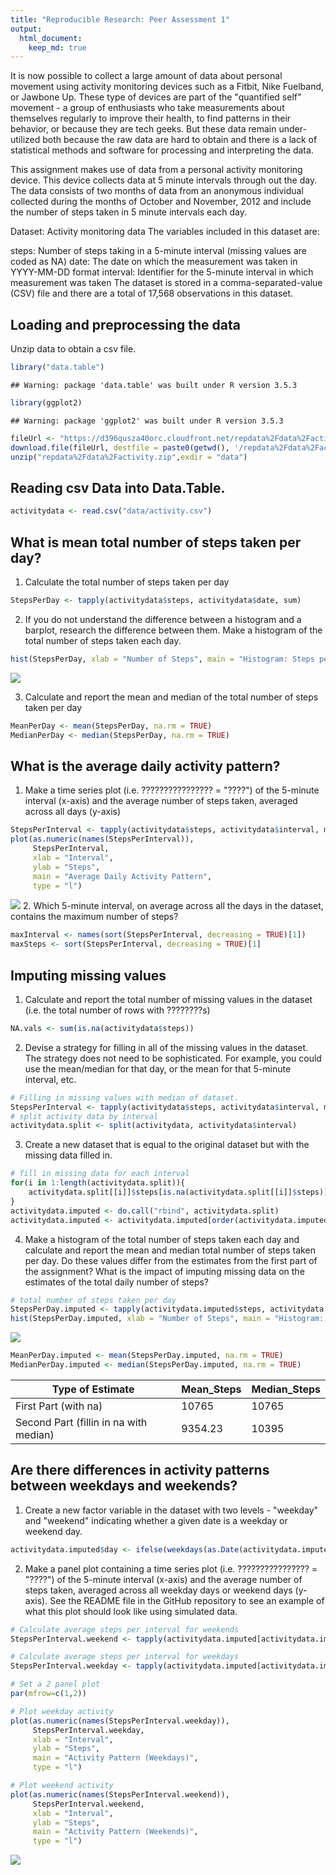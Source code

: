 ```yaml
---
title: "Reproducible Research: Peer Assessment 1"
output: 
  html_document:
    keep_md: true
---
```


It is now possible to collect a large amount of data about personal movement using activity monitoring devices such as a Fitbit, Nike Fuelband, or Jawbone Up. These type of devices are part of the "quantified self" movement - a group of enthusiasts who take measurements about themselves regularly to improve their health, to find patterns in their behavior, or because they are tech geeks. But these data remain under-utilized both because the raw data are hard to obtain and there is a lack of statistical methods and software for processing and interpreting the data.

This assignment makes use of data from a personal activity monitoring device. This device collects data at 5 minute intervals through out the day. The data consists of two months of data from an anonymous individual collected during the months of October and November, 2012 and include the number of steps taken in 5 minute intervals each day.


Dataset: Activity monitoring data
The variables included in this dataset are:

steps: Number of steps taking in a 5-minute interval (missing values are coded as NA)
date: The date on which the measurement was taken in YYYY-MM-DD format
interval: Identifier for the 5-minute interval in which measurement was taken
The dataset is stored in a comma-separated-value (CSV) file and there are a total of 17,568 observations in this dataset.

## Loading and preprocessing the data

Unzip data to obtain a csv file.


```r
library("data.table")
```

```
## Warning: package 'data.table' was built under R version 3.5.3
```

```r
library(ggplot2)
```

```
## Warning: package 'ggplot2' was built under R version 3.5.3
```

```r
fileUrl <- "https://d396qusza40orc.cloudfront.net/repdata%2Fdata%2Factivity.zip"
download.file(fileUrl, destfile = paste0(getwd(), '/repdata%2Fdata%2Factivity.zip'), method = "curl")
unzip("repdata%2Fdata%2Factivity.zip",exdir = "data")
```

## Reading csv Data into Data.Table. 

```r
activitydata <- read.csv("data/activity.csv")
```

## What is mean total number of steps taken per day?
1. Calculate the total number of steps taken per day


```r
StepsPerDay <- tapply(activitydata$steps, activitydata$date, sum)
```

2. If you do not understand the difference between a histogram and a barplot, research the difference between them. Make a histogram of the total number of steps taken each day. 


```r
hist(StepsPerDay, xlab = "Number of Steps", main = "Histogram: Steps per Day")
```

![](PA1_template_files/figure-html/unnamed-chunk-4-1.png)<!-- -->

3. Calculate and report the mean and median of the total number of steps taken per day

```r
MeanPerDay <- mean(StepsPerDay, na.rm = TRUE)
MedianPerDay <- median(StepsPerDay, na.rm = TRUE)
```


## What is the average daily activity pattern?
1. Make a time series plot (i.e. ???????????????? = "????") of the 5-minute interval (x-axis) and the average number of steps taken, averaged across all days (y-axis)

```r
StepsPerInterval <- tapply(activitydata$steps, activitydata$interval, mean, na.rm = TRUE)
plot(as.numeric(names(StepsPerInterval)), 
     StepsPerInterval, 
     xlab = "Interval", 
     ylab = "Steps", 
     main = "Average Daily Activity Pattern", 
     type = "l")
```

![](PA1_template_files/figure-html/unnamed-chunk-6-1.png)<!-- -->
2. Which 5-minute interval, on average across all the days in the dataset, contains the maximum number of steps?


```r
maxInterval <- names(sort(StepsPerInterval, decreasing = TRUE)[1])
maxSteps <- sort(StepsPerInterval, decreasing = TRUE)[1]
```
## Imputing missing values

1. Calculate and report the total number of missing values in the dataset (i.e. the total number of rows with ????????s)


```r
NA.vals <- sum(is.na(activitydata$steps))
```

2. Devise a strategy for filling in all of the missing values in the dataset. The strategy does not need to be sophisticated. For example, you could use the mean/median for that day, or the mean for that 5-minute interval, etc.


```r
# Filling in missing values with median of dataset. 
StepsPerInterval <- tapply(activitydata$steps, activitydata$interval, mean, na.rm = TRUE)
# split activity data by interval
activitydata.split <- split(activitydata, activitydata$interval)
```

3. Create a new dataset that is equal to the original dataset but with the missing data filled in.


```r
# fill in missing data for each interval
for(i in 1:length(activitydata.split)){
    activitydata.split[[i]]$steps[is.na(activitydata.split[[i]]$steps)] <- StepsPerInterval[i]
}
activitydata.imputed <- do.call("rbind", activitydata.split)
activitydata.imputed <- activitydata.imputed[order(activitydata.imputed$date) ,]
```

4. Make a histogram of the total number of steps taken each day and calculate and report the mean and median total number of steps taken per day. Do these values differ from the estimates from the first part of the assignment? What is the impact of imputing missing data on the estimates of the total daily number of steps?


```r
# total number of steps taken per day
StepsPerDay.imputed <- tapply(activitydata.imputed$steps, activitydata.imputed$date, sum)
hist(StepsPerDay.imputed, xlab = "Number of Steps", main = "Histogram: Steps per Day (Imputed data)")
```

![](PA1_template_files/figure-html/unnamed-chunk-11-1.png)<!-- -->


```r
MeanPerDay.imputed <- mean(StepsPerDay.imputed, na.rm = TRUE)
MedianPerDay.imputed <- median(StepsPerDay.imputed, na.rm = TRUE)
```

Type of Estimate | Mean_Steps | Median_Steps
--- | --- | ---
First Part (with na) | 10765 | 10765
Second Part (fillin in na with median) | 9354.23 | 10395


## Are there differences in activity patterns between weekdays and weekends?

1. Create a new factor variable in the dataset with two levels - "weekday" and "weekend" indicating whether a given date is a weekday or weekend day.


```r
activitydata.imputed$day <- ifelse(weekdays(as.Date(activitydata.imputed$date)) == "Saturday" | weekdays(as.Date(activitydata.imputed$date)) == "Sunday", "weekend", "weekday")
```

2. Make a panel plot containing a time series plot (i.e. ???????????????? = "????") of the 5-minute interval (x-axis) and the average number of steps taken, averaged across all weekday days or weekend days (y-axis). See the README file in the GitHub repository to see an example of what this plot should look like using simulated data.


```r
# Calculate average steps per interval for weekends
StepsPerInterval.weekend <- tapply(activitydata.imputed[activitydata.imputed$day == "weekend" ,]$steps, activitydata.imputed[activitydata.imputed$day == "weekend" ,]$interval, mean, na.rm = TRUE)

# Calculate average steps per interval for weekdays
StepsPerInterval.weekday <- tapply(activitydata.imputed[activitydata.imputed$day == "weekday" ,]$steps, activitydata.imputed[activitydata.imputed$day == "weekday" ,]$interval, mean, na.rm = TRUE)

# Set a 2 panel plot
par(mfrow=c(1,2))

# Plot weekday activity
plot(as.numeric(names(StepsPerInterval.weekday)), 
     StepsPerInterval.weekday, 
     xlab = "Interval", 
     ylab = "Steps", 
     main = "Activity Pattern (Weekdays)", 
     type = "l")

# Plot weekend activity
plot(as.numeric(names(StepsPerInterval.weekend)), 
     StepsPerInterval.weekend, 
     xlab = "Interval", 
     ylab = "Steps", 
     main = "Activity Pattern (Weekends)", 
     type = "l")
```

![](PA1_template_files/figure-html/unnamed-chunk-14-1.png)<!-- -->
